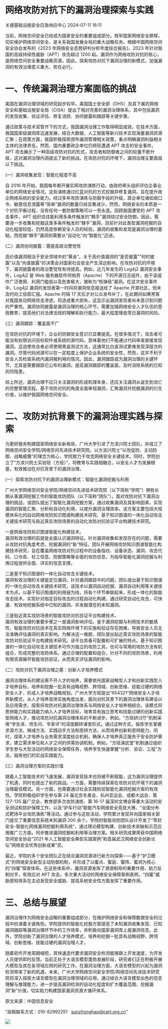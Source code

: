 #  网络攻防对抗下的漏洞治理探索与实践   
 关键基础设施安全应急响应中心   2024-07-11 16:11  
  
当前，网络空间安全已经成为国家安全的重要组成部分。筑牢国家网络安全屏障，切实维护网络空间安全，是关系我国发展全局的重大战略任务。根据中国网络空间安全协会发布的《2023 年网络安全态势研判分析年度综合报告》，2023 年针对我国的高级持续性威胁（APT）攻击超过 1200 起。漏洞作为网络攻防对抗的核心，是网络空间安全重要战略资源。因此，探索攻防对抗下漏洞治理的新模式，加强漏洞的有效治理意义重大、势在必行。  
# 一、传统漏洞治理方案面临的挑战  
  
美国在漏洞治理领域的研究起步较早。美国国土安全部（DHS）及其下属的网络安全和基础设施安全局（CISA）提出了相对完善的漏洞治理体系，其中包括漏洞的发现收集、验证评估、修复消控、协同披露和跟踪等关键步骤。  
  
通过政策与技术双管齐下的方式，我国漏洞治理工作取得明显成效。在技术方面，我国国家级漏洞库迅速发展，结合大数据、人工智能等新兴技术实现海量漏洞资源汇聚；在政策方面，我国积极探索颁布漏洞管理相关政策，重点明确漏洞利益相关主体的法律责任。然而，国内重要政企单位仍频现遭遇 APT 攻击的安全事件。APT 攻击展示了一种高级攻防对抗的形式，攻击者和防御者之间的较量不断升级，这对漏洞治理内涵提出了新的挑战。在攻防对抗的环境下，漏洞治理主要面临以下挑战。  
  
(一）漏洞收集发现：智能化程度不高  
  
自 2016 年开始，我国每年都开展实网攻防演练行动，由政府牵头组织评估企事业单位的网络安全情况。这些演练通过红蓝对抗的方式挖掘并修复漏洞，旨在提升政企网络系统的安全能力。经过多年攻防演练与防御手段的升级，政企单位诸如弱口令、敏感信息泄露等“简单”漏洞的数量已经显著减少。然而，网络安全的本质是一个对抗平衡过程，没有任何一套防御策略可以一劳永逸。回顾我国遭受的 APT 攻击事件，APT 组织往往能利用多条件触发的“棘手”漏洞绕过安全防御。因此，需要进一步收集和挖掘这类多条件触发的“棘手”漏洞。目前针对此类型漏洞挖掘的自动化程度较低，仍然高度依赖安全人员的经验。漏洞的收集和发现是漏洞治理的基础，而挖掘“棘手”漏洞则需要从“自动化”向“智能化”迈进。  
  
(二）漏洞协同披露：需提高政治警觉性  
  
高价值漏洞相当于安全领域中的“黄金”。关于高价值漏洞的“是否披露”“何时披露”以及“向谁披露”的决策会对国家社会安全产生深远影响。在攻防对抗的环境下，漏洞披露者的政治警觉性有待提高。例如，近几年发生的 Log4j2 漏洞安全事件，Log4j2 是 Web 服务器软件阿帕奇（Apache）下的开源日志组件，由于该组件广泛使用、利用门槛低以及危害极大，被称为“核弹级”漏洞。在这次安全事件中，Log4j2 漏洞的发现者第一时间将漏洞信息报送给了 Apache 开源社区，但未及时向工信部汇报。Apache 时隔 17 天后才对公众发布补丁，在此期间如果黑客对我国发动网络攻击渗透，将造成重大损失，这显示出漏洞发现者尚未意识到问题的严重性。漏洞协同披露是漏洞治理的核心环节，需要加强网络安全人才队伍的思政教育，提高他们对法律法规的理解和执行能力，最大程度降低零日漏洞的风险。  
  
(三）漏洞跟踪：覆盖面不广  
  
在攻防对抗的环境下，企业的防御安全意识已显著提高。在很多情况下，攻击者可能没有权限访问目标软件或系统的源代码，意味着他们不能通过代码审查直接发现漏洞。这迫使攻击者必须使用黑盒测试方法，这通常比白盒测试更难发现深层次的漏洞。尽管代码闭源可以在一定程度上保护企业系统的安全性，然而，这并不利于安全人员检查系统内漏洞被利用的情况。因此，漏洞跟踪成为漏洞治理的关键环节，尤其是需要跟踪已公布的漏洞，提高漏洞跟踪的覆盖面，及时消除系统的已知风险隐患。  
  
综上所述，漏洞治理不应只关注漏洞的形成机理本身，还应关注漏洞从诞生到消亡的完整管理流程。基于攻防对抗的角度全面审视漏洞，汇聚漏洞并挖掘漏洞的衍生价值，以维护我国网络空间安全。  
# 二、攻防对抗背景下的漏洞治理实践与探索  
  
为更好服务构建国家网络安全新格局，广州大学引进了方滨兴院士团队，并成立了网络空间安全学院/网络空间先进技术研究院。以方滨兴院士“以攻促防、主动防御、战略威慑”的理念为核心，学院致力于攻克网络安全关键技术。同时，学院创立了“方滨兴院士实验班（方班）”，将教育与实践相融合，以安全人才为发展根基，有效推动在对抗背景下的漏洞治理。  
  
(一）探索攻防对抗下的漏洞治理新模式：智能化漏洞挖掘与利用  
  
广州大学网络空间安全学院/网络空间先进技术研究院（以下简称“学院”）拥有长期从事漏洞挖掘工作的智能攻防团队（以下简称“团队”）。面对攻防对抗下漏洞治理的挑战，该团队提出了智能化漏洞挖掘方案，通过收集漏洞及其影响因素，实现漏洞的智能汇聚、分析和自动化利用，以提升漏洞治理效率。该方案主要包括大规模体系化的自动网络攻防知识图谱构建技术研究、基于知识图谱的一体化自动攻击关键技术研究与贴近真实攻防场景的自动化攻防对抗验证平台构建技术研究。  
  
一是网络攻防知识图谱智能化构建技术。  
漏洞有效治理的前提是全面认识漏洞特征。针对漏洞收集和发现存在的问题，需要从攻防对抗角度考虑，挖掘漏洞的“新”特征。团队开展网络攻防知识图谱智能化构建技术研究，旨在覆盖网络攻防对抗过程中的设备指纹、设备状态、漏洞、攻击代码、口令库、社工信息、防御策略等全面的攻防信息，为指导智能化漏洞挖掘与利用过程提供全面、详实的信息支撑。  
  
二是基于知识图谱的一体化自动攻击关键技术。  
漏洞有效治理的关键是定位漏洞。针对漏洞跟踪中的问题，团队提出基于知识图谱的一体化自动攻击关键技术研究，该技术以漏洞自动挖掘、漏洞自动利用等关键技术为点，以基于知识图谱的利用链为线，将各个环节串联起来，形成一体化的智能攻击技术，实现针对指定目标攻击的过程自动化构建。通过研究自动化攻击，可快速、有效地挖掘系统中已知的漏洞，并发掘潜在的未知漏洞。  
  
三是贴近真实攻防场景的智能攻防对抗验证平台构建技术。  
漏洞有效治理的重要步骤之一是漏洞影响评估。鉴于漏洞挖掘与利用技术的敏感性，智能攻防对抗技术在真实网络环境下的实施和验证存在困难，导致安全人员无法准确评估漏洞的真实影响。为解决这一难题，团队提出贴近真实攻防场景的智能攻防对抗验证平台构建技术研究。该平台具备可配置和可扩展的特点。基于知识图谱的一体化自动攻击关键技术可作为独立的攻防工具，也可与常用的攻防方法有机组合，形成完整的攻防体系。通过合理的配置和组合，针对不同的攻防场景，利用有限资源展开智能攻防验证，从而真实评估漏洞的影响。  
  
(二）攻防对抗下漏洞治理之基：创新人才培养模式  
  
漏洞治理体系的建设离不开人才的培养，需要依托国家战略型人才和创新实践型人才培养目标，培养和挖掘一批具有战略视野、跨领域、创新思维、技能过硬的网络安全人才，形成人才培养战略规划。广州大学方班提出“654321”网络安全人才培养新模式，从人才培养具体实施角度出发，面向对抗背景下的漏洞治理体系建设以及应用需求，探索将攻防对抗漏洞治理体系与网络安全人才培养相结合。该模式将思辨能力和实践能力纳入人才培养目标，培育具有独立思考和技能过硬的创新实践型网络人才，推动攻防对抗漏洞治理体系的不断进步。例如，“方班研讨厅”机制采用“学生讲、师生问、专家评”的深度翻转课堂形式。通过这种方式，锻炼学生掌握求源方法、熵减方法、实践动手方法和思辨方法，从而培养创新和思辨能力。同时，探索人才培养与业务需求深度结合机制，确保人才培养真正服务于安全防护需求，建立需求单位和人才之间的供需协调机制。例如，“方班演武堂”机制通过组织学生参与大型活动的网络安全保障任务，培养学生快速掌握“分析、验证、工程”方法，锻炼他们的实战实践能力。  
  
(三）漏洞治理方案的实践价值  
  
随着人工智能技术的飞速发展，漏洞发现技术也将被不断赋能，这为漏洞治理提供了机遇，同时也提出了新的挑战。一方面，需要持续探索在攻防对抗环境下的漏洞治理最佳模式。另一方面，也需要通过社会实践检验智能化漏洞挖掘方案的有效性。学院积极组织学生参与第 24 届北京冬奥会、杭州亚运会、成都大运会、第 127-135 届广交会、教育部多次攻防演练、第 16-17 届深圳文博会等重大活动的安全测试和防护保障工作，以及“护车行动”智能汽车网络安全竞技大赛、“全国分布式靶场平台攻防演练”等活动。通过参与这些活动，学院累计发现并向国家相关部门提交了重要信息系统未知漏洞 200 余个。学院的智能攻防团队设计开发了“零封安全-智能化网络漏洞挖掘利用系统”，通过理论模型构建、创新技术突破和示范应用推广三方面，同步推进漏洞挖掘和利用等治理方案。相关研究成果荣获中国网络空间安全协会“2021 年人工智能安全典型实践案例”和首届武汉网络安全创新论坛“网络安全优秀创新成果”奖。  
  
最近，学院的多个安全团队正在结合漏洞资源进行新方向探索——基于“护卫模式”的网络安全新型主动防御机制，并形成了以蜜点、蜜庭、蜜阵、蜜洞为核心的“四蜜”探查体系。在这些体系中，漏洞资源发挥了溯源制导的重要作用，助力反制对手，有效应对 APT 攻击。多次重大活动的网络安全保障案例表明，“四蜜”威胁感知体系在主动发现安全威胁、提高系统安全性方面发挥了重要作用。  
# 三、总结与展望  
  
漏洞治理作为网络安全战略的重要组成部分，在维护网络安全和保障数据安全的过程中扮演着关键角色。学院提供的智能化挖掘方案提高了未知漏洞收集发现、已知漏洞跟踪等漏洞治理环节中的工作效率，并积极向国家漏洞库上报漏洞信息。此外，学院创新了漏洞治理的人才培养模式，培养和挖掘一批具有战略视野、跨领域、创新思维、技能过硬的漏洞治理人才。  
  
随着软件开发周期缩短，其快速迭代要求漏洞安全检测能够跟上开发速度，为开发人员提供即时反馈。当前正处于大语言模型蓬勃发展阶段，研究者们正在积极开展大模型及其在各领域应用的研究工作。在漏洞治理方面，大语言模型的兴起为漏洞检测带来了新的机遇，未来，广州大学网络空间安全学院/网络空间先进技术研究院将深入探索大语言模型在漏洞治理领域的应用，通过结合大语言模型出色的信息理解与推理能力，进一步提高漏洞检测的自动化程度和扩大覆盖范围，挖掘漏洞“新”价值，切实助力构建国家漏洞资源大循环体系。  
  
  
  
原文来源：中国信息安全  
  
“投稿联系方式：010-82992251   sunzhonghao@cert.org.cn”  
  
![](https://mmbiz.qpic.cn/sz_mmbiz_jpg/iaz5iaQYxGogvC8qicuLNlkT5ibJnwu1leQiabRVqFk4Sb3q1fqrDhicLBNAqVY4REuTetY1zBYuUdic0nVhZR4FHpAfg/640?wx_fmt=other&wxfrom=5&wx_lazy=1&wx_co=1&tp=webp "")  
  
  
